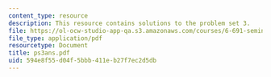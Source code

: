 ```yaml
---
content_type: resource
description: This resource contains solutions to the problem set 3.
file: https://ol-ocw-studio-app-qa.s3.amazonaws.com/courses/6-691-seminar-in-electric-power-systems-spring-2006/594e8f55d04f5bbb411eb27f7ec2d5db_ps3ans.pdf
file_type: application/pdf
resourcetype: Document
title: ps3ans.pdf
uid: 594e8f55-d04f-5bbb-411e-b27f7ec2d5db
---
```

